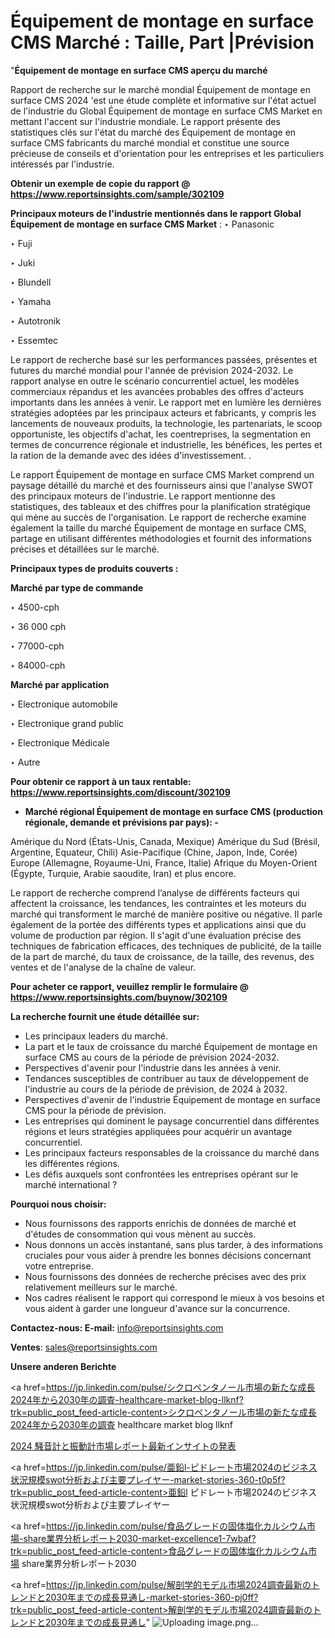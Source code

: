 # Équipement de montage en surface CMS Marché : Taille, Part |Prévision

"<strong>Équipement de montage en surface CMS aperçu du marché</strong>

Rapport de recherche sur le marché mondial Équipement de montage en surface CMS 2024 'est une étude complète et informative sur l'état actuel de l'industrie du Global Équipement de montage en surface CMS Market en mettant l'accent sur l'industrie mondiale. Le rapport présente des statistiques clés sur l'état du marché des Équipement de montage en surface CMS fabricants du marché mondial et constitue une source précieuse de conseils et d'orientation pour les entreprises et les particuliers intéressés par l'industrie.

<strong>Obtenir un exemple de copie du rapport @ <a href=https://www.reportsinsights.com/sample/302109>https://www.reportsinsights.com/sample/302109</a></strong>

<strong>Principaux moteurs de l'industrie mentionnés dans le rapport Global Équipement de montage en surface CMS Market</strong> :
‣ Panasonic

‣ Fuji

‣ Juki

‣ Blundell

‣ Yamaha

‣ Autotronik

‣ Essemtec

Le rapport de recherche basé sur les performances passées, présentes et futures du marché mondial pour l'année de prévision 2024-2032. Le rapport analyse en outre le scénario concurrentiel actuel, les modèles commerciaux répandus et les avancées probables des offres d'acteurs importants dans les années à venir. Le rapport met en lumière les dernières stratégies adoptées par les principaux acteurs et fabricants, y compris les lancements de nouveaux produits, la technologie, les partenariats, le scoop opportuniste, les objectifs d'achat, les coentreprises, la segmentation en termes de concurrence régionale et industrielle, les bénéfices, les pertes et la ration de la demande avec des idées d'investissement. .

Le rapport Équipement de montage en surface CMS Market comprend un paysage détaillé du marché et des fournisseurs ainsi que l'analyse SWOT des principaux moteurs de l'industrie. Le rapport mentionne des statistiques, des tableaux et des chiffres pour la planification stratégique qui mène au succès de l'organisation. Le rapport de recherche examine également la taille du marché Équipement de montage en surface CMS, partage en utilisant différentes méthodologies et fournit des informations précises et détaillées sur le marché.

<strong>Principaux types de produits couverts :</strong>

<strong>Marché par type de commande</strong>

‣ 4500-cph

‣ 36 000 cph

‣ 77000-cph

‣ 84000-cph

<strong>Marché par application</strong>

‣ Electronique automobile

‣ Electronique grand public

‣ Electronique Médicale

‣ Autre

<strong>Pour obtenir ce rapport à un taux rentable: <a href=https://www.reportsinsights.com/discount/302109>https://www.reportsinsights.com/discount/302109</a></strong>
<ul>
  <li><strong>Marché régional Équipement de montage en surface CMS (production régionale, demande et prévisions par pays): -</strong></li>
</ul>
Amérique du Nord (États-Unis, Canada, Mexique)
Amérique du Sud (Brésil, Argentine, Equateur, Chili)
Asie-Pacifique (Chine, Japon, Inde, Corée)
Europe (Allemagne, Royaume-Uni, France, Italie)
Afrique du Moyen-Orient (Égypte, Turquie, Arabie saoudite, Iran) et plus encore.

Le rapport de recherche comprend l’analyse de différents facteurs qui affectent la croissance, les tendances, les contraintes et les moteurs du marché qui transforment le marché de manière positive ou négative. Il parle également de la portée des différents types et applications ainsi que du volume de production par région. Il s'agit d'une évaluation précise des techniques de fabrication efficaces, des techniques de publicité, de la taille de la part de marché, du taux de croissance, de la taille, des revenus, des ventes et de l'analyse de la chaîne de valeur.

<strong>Pour acheter ce rapport, veuillez remplir le formulaire @   <a href=https://www.reportsinsights.com/buynow/302109>https://www.reportsinsights.com/buynow/302109</a></strong>

<strong>La recherche fournit une étude détaillée sur:</strong>
<ul>
  <li>Les principaux leaders du marché.</li>
  <li>La part et le taux de croissance du marché Équipement de montage en surface CMS au cours de la période de prévision 2024-2032.</li>
  <li>Perspectives d'avenir pour l'industrie dans les années à venir.</li>
  <li>Tendances susceptibles de contribuer au taux de développement de l'industrie au cours de la période de prévision, de 2024 à 2032.</li>
  <li>Perspectives d'avenir de l'industrie Équipement de montage en surface CMS pour la période de prévision.</li>
  <li>Les entreprises qui dominent le paysage concurrentiel dans différentes régions et leurs stratégies appliquées pour acquérir un avantage concurrentiel.</li>
  <li>Les principaux facteurs responsables de la croissance du marché dans les différentes régions.</li>
  <li>Les défis auxquels sont confrontées les entreprises opérant sur le marché international ?</li>
</ul>
<strong>Pourquoi nous choisir:</strong>
<ul>
  <li>Nous fournissons des rapports enrichis de données de marché et d'études de consommation qui vous mènent au succès.</li>
  <li>Nous donnons un accès instantané, sans plus tarder, à des informations cruciales pour vous aider à prendre les bonnes décisions concernant votre entreprise.</li>
  <li>Nous fournissons des données de recherche précises avec des prix relativement meilleurs sur le marché.</li>
  <li>Nos cadres réalisent le rapport qui correspond le mieux à vos besoins et vous aident à garder une longueur d'avance sur la concurrence.</li>
</ul>
<strong>Contactez-nous:
</strong><strong>E-mail:</strong> <a href=mailto:info@reportsinsights.com>info@reportsinsights.com</a>

<strong>Ventes</strong>: <a href=mailto:sales@reportsinsights.com>sales@reportsinsights.com</a>

<strong>Unsere anderen Berichte</strong>

<a href=https://jp.linkedin.com/pulse/シクロペンタノール市場の新たな成長2024年から2030年の調査-healthcare-market-blog-llknf?trk=public_post_feed-article-content>シクロペンタノール市場の新たな成長2024年から2030年の調査 healthcare market blog llknf</a>

<a href=https://www.linkedin.com/pulse/2024-騒音計と振動計市場レポート最新インサイトの発表-reportsinsights-pvt-ltd-fft4f/>2024 騒音計と振動計市場レポート最新インサイトの発表</a>

<a href=https://jp.linkedin.com/pulse/亜鉛l-ピドレート市場2024のビジネス状況規模swot分析および主要プレイヤー-market-stories-360-t0p5f?trk=public_post_feed-article-content>亜鉛l ピドレート市場2024のビジネス状況規模swot分析および主要プレイヤー</a>

<a href=https://jp.linkedin.com/pulse/食品グレードの固体塩化カルシウム市場-share業界分析レポート2030-market-excellence1-7wbaf?trk=public_post_feed-article-content>食品グレードの固体塩化カルシウム市場 share業界分析レポート2030</a>

<a href=https://jp.linkedin.com/pulse/解剖学的モデル市場2024調査最新のトレンドと2030年までの成長見通し-market-stories-360-pj0ff?trk=public_post_feed-article-content>解剖学的モデル市場2024調査最新のトレンドと2030年までの成長見通し</a>"
![Uploading image.png…]()
  
